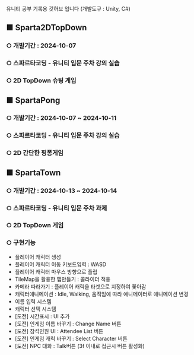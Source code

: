 유니티 공부 기록용 깃허브 입니다 (개발도구 : Unity, C#)

## ■ **Sparta2DTopDown**
### ○ 개발기간 : 2024-10-07
### ○ 스파르타코딩 - 유니티 입문 주차 강의 실습
### ○ 2D TopDown 슈팅 게임

## ■ **SpartaPong**
### ○ 개발기간 : 2024-10-07 ~ 2024-10-11
### ○ 스파르타코딩 - 유니티 입문 주차 강의 실습
### ○ 2D 간단한 핑퐁게임

## ■ **SpartaTown**
### ○ 개발기간 : 2024-10-13 ~ 2024-10-14
### ○ 스파르타코딩 - 유니티 입문 주차 과제
### ○ 2D TopDown 게임
### ○ 구현기능
- 플레이어 캐릭터 생성
- 플레이어 캐릭터 이동 키보드입력 : WASD
- 플레이어 캐릭터 마우스 방향으로 플립
- TileMap을 활용한 맵만들기 : 콜라이더 적용
- 카메라 따라가기 : 플레이어 캐릭을 타겟으로 지정하여 쫓아감
- 캐릭터애니메이션 : Idle, Walking, 움직임에 따라 애니메이터로 애니메이션 변경
- 이름 입력 시스템
- 캐릭터 선택 시스템
- [도전] 시간표시 : UI 추가
- [도전] 인게임 이름 바꾸기 : Change Name 버튼
- [도전] 참석인원 UI : Attendee List 버튼
- [도전] 인게임 캐릭 바꾸기 : Select Character 버튼
- [도전] NPC 대화 : Talk버튼 (3f 이내로 접근시 버튼 활성화)
